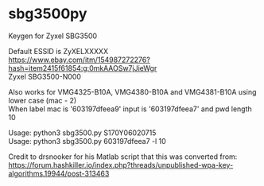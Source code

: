 # sbg3500py
Keygen for Zyxel SBG3500


Default ESSID is ZyXELXXXXX\
https://www.ebay.com/itm/154987272276?hash=item2415f61854:g:0mkAAOSw7jJieWgr \
Zyxel SBG3500-N000

Also works for VMG4325-B10A, VMG4380-B10A and VMG4381-B10A using lower case (mac - 2)\
When label mac is '603197dfeea9' input is '603197dfeea7' and pwd length 10

Usage: python3 sbg3500.py S170Y06020715\
Usage: python3 sbg3500.py 603197dfeea7 -l 10

Credit to drsnooker for his Matlab script that this was converted from: https://forum.hashkiller.io/index.php?threads/unpublished-wpa-key-algorithms.19944/post-313463
